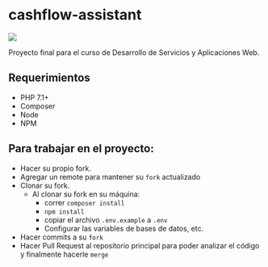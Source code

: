 # cashflow-assistant
![](https://styleci.io/repos/108920938/shield)

Proyecto final para el curso de Desarrollo de Servicios y Aplicaciones Web. 


## Requerimientos
- PHP 7.1+
- Composer
- Node
- NPM

## Para trabajar en el proyecto:
- Hacer su propio fork.
- Agregar un remote para mantener su `fork` actualizado
- Clonar su fork.
  - Al clonar su fork en su máquina: 
     - correr `composer install`
     - `npm install`
     - copiar el archivo `.env.example` a `.env`
     - Configurar las variables de bases de datos, etc. 
- Hacer commits a su `fork`
- Hacer Pull Request al repositorio principal para poder analizar el código y finalmente hacerle `merge`
